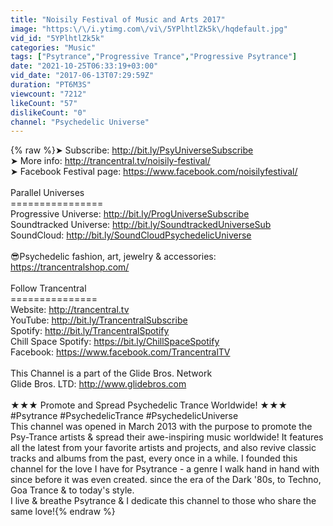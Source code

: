 ```yaml
---
title: "Noisily Festival of Music and Arts 2017"
image: "https:\/\/i.ytimg.com\/vi\/5YPlhtlZk5k\/hqdefault.jpg"
vid_id: "5YPlhtlZk5k"
categories: "Music"
tags: ["Psytrance","Progressive Trance","Progressive Psytrance"]
date: "2021-10-25T06:33:19+03:00"
vid_date: "2017-06-13T07:29:59Z"
duration: "PT6M3S"
viewcount: "7212"
likeCount: "57"
dislikeCount: "0"
channel: "Psychedelic Universe"
---
```

{% raw %}➤ Subscribe: <a rel="nofollow" target="blank" href="http://bit.ly/PsyUniverseSubscribe">http://bit.ly/PsyUniverseSubscribe</a>  <br />➤ More info: <a rel="nofollow" target="blank" href="http://trancentral.tv/noisily-festival/">http://trancentral.tv/noisily-festival/</a> <br />➤ Facebook Festival page: <a rel="nofollow" target="blank" href="https://www.facebook.com/noisilyfestival/">https://www.facebook.com/noisilyfestival/</a><br /><br />Parallel Universes<br />================<br />Progressive Universe: <a rel="nofollow" target="blank" href="http://bit.ly/ProgUniverseSubscribe">http://bit.ly/ProgUniverseSubscribe</a><br />Soundtracked Universe: <a rel="nofollow" target="blank" href="http://bit.ly/SoundtrackedUniverseSub">http://bit.ly/SoundtrackedUniverseSub</a><br />SoundCloud: <a rel="nofollow" target="blank" href="http://bit.ly/SoundCloudPsychedelicUniverse">http://bit.ly/SoundCloudPsychedelicUniverse</a><br /><br />😎Psychedelic fashion, art, jewelry &amp; accessories: <a rel="nofollow" target="blank" href="https://trancentralshop.com/">https://trancentralshop.com/</a><br /><br />Follow Trancentral <br />===============<br />Website: <a rel="nofollow" target="blank" href="http://trancentral.tv">http://trancentral.tv</a><br />YouTube: <a rel="nofollow" target="blank" href="http://bit.ly/TrancentralSubscribe">http://bit.ly/TrancentralSubscribe</a><br />Spotify: <a rel="nofollow" target="blank" href="http://bit.ly/TrancentralSpotify">http://bit.ly/TrancentralSpotify</a><br />Chill Space Spotify: <a rel="nofollow" target="blank" href="https://bit.ly/ChillSpaceSpotify">https://bit.ly/ChillSpaceSpotify</a><br />Facebook: <a rel="nofollow" target="blank" href="https://www.facebook.com/TrancentralTV">https://www.facebook.com/TrancentralTV</a><br /><br />This Channel is a part of the Glide Bros. Network<br />Glide Bros. LTD: <a rel="nofollow" target="blank" href="http://www.glidebros.com">http://www.glidebros.com</a><br /><br />★★★ Promote and Spread Psychedelic Trance Worldwide! ★★★<br />#Psytrance #PsychedelicTrance #PsychedelicUniverse<br />This channel was opened in March 2013 with the purpose to promote the Psy-Trance artists &amp; spread their awe-inspiring music worldwide! It features all the latest from your favorite artists and projects, and also revive classic tracks and albums from the past, every once in a while. I founded this channel for the love I have for Psytrance - a genre I walk hand in hand with since before it was even created. since the era of the Dark '80s, to Techno, Goa Trance &amp; to today's style. <br />I live &amp; breathe Psytrance &amp; I dedicate this channel to those who share the same love!{% endraw %}
